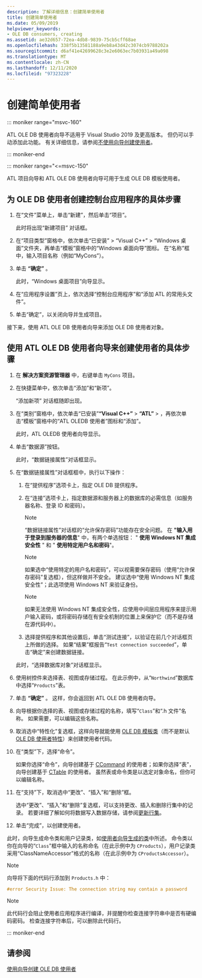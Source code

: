 ```yaml
---
description: 了解详细信息：创建简单使用者
title: 创建简单使用者
ms.date: 05/09/2019
helpviewer_keywords:
- OLE DB consumers, creating
ms.assetid: ae32d657-72ea-4db8-9839-75cb5cff68ae
ms.openlocfilehash: 338f5b13581188a9eb8a43d42c3074cb9788202a
ms.sourcegitcommit: d6af41e42699628c3e2e6063ec7b03931a49a098
ms.translationtype: MT
ms.contentlocale: zh-CN
ms.lasthandoff: 12/11/2020
ms.locfileid: "97323228"
---
```

# <a name="creating-a-simple-consumer"></a>创建简单使用者

::: moniker range="msvc-160"

ATL OLE DB 使用者向导不适用于 Visual Studio 2019 及更高版本。 但仍可以手动添加此功能。 有关详细信息，请参阅[不使用向导创建使用者](creating-a-consumer-without-using-a-wizard.md)。

::: moniker-end

::: moniker range="<=msvc-150"

ATL 项目向导和 ATL OLE DB 使用者向导可用于生成 OLE DB 模板使用者。

## <a name="to-create-a-console-application-for-an-ole-db-consumer"></a>为 OLE DB 使用者创建控制台应用程序的具体步骤

1. 在“文件”菜单上，单击“新建”，然后单击“项目”。

   此时将出现“新建项目”  对话框。

1. 在“项目类型”窗格中，依次单击“已安装” > “Visual C++” > “Windows 桌面”文件夹，再单击“模板”窗格中的“Windows 桌面向导”图标。 在“名称”框中，输入项目名称（例如“MyCons”）。

1. 单击 **“确定”** 。

   此时，“Windows 桌面项目”向导显示。

1. 在“应用程序设置”页上，依次选择“控制台应用程序”和“添加 ATL 的常用头文件”。

1. 单击“确定”，以关闭向导并生成项目。

接下来，使用 ATL OLE DB 使用者向导来添加 OLE DB 使用者对象。

## <a name="to-create-a-consumer-with-the-atl-ole-db-consumer-wizard"></a>使用 ATL OLE DB 使用者向导来创建使用者的具体步骤

1. 在 **解决方案资源管理器** 中，右键单击 `MyCons` 项目。

1. 在快捷菜单中，依次单击“添加”和“新项”。

   “添加新项”  对话框随即出现。

1. 在“类别”窗格中，依次单击“已安装”**“Visual C++”** > **“ATL”** > ，再依次单击“模板”窗格中的“ATL OLEDB 使用者”图标和“添加”。

   此时，ATL OLEDB 使用者向导显示。

1. 单击“数据源”按钮。

   此时，“数据链接属性”对话框显示。

1. 在“数据链接属性”对话框框中，执行以下操作：

   1. 在“提供程序”选项卡上，指定 OLE DB 提供程序。

   1. 在“连接”选项卡上，指定数据源和服务器上的数据库的必需信息（如服务器名称、登录 ID 和密码）。

      > [!NOTE]
      > “数据链接属性”对话框的“允许保存密码”功能存在安全问题。 在 **"输入用于登录到服务器的信息**" 中，有两个单选按钮： " **使用 Windows NT 集成安全性** " 和 " **使用特定用户名和密码**"。

      > [!NOTE]
      > 如果选中“使用特定的用户名和密码”，可以视需要保存密码（使用“允许保存密码”复选框），但这样做并不安全。 建议选中“使用 Windows NT 集成安全性”；此选项使用 Windows NT 来验证身份。

      > [!NOTE]
      > 如果无法使用 Windows NT 集成安全性，应使用中间层应用程序来提示用户输入密码，或将密码存储在有安全机制的位置上来保护它（而不是存储在源代码中）。

   1. 选择提供程序和其他设置后，单击“测试连接”，以验证在前几个对话框页上所做的选择。 如果“结果”框报告“`Test connection succeeded`”，单击“确定”来创建数据链接。

   此时，“选择数据库对象”对话框显示。

1. 使用树控件来选择表、视图或存储过程。 在此示例中，从“`Northwind`”数据库中选择“`Products`”表。

1. 单击 **“确定”** 。 这样，你会返回到 ATL OLE DB 使用者向导。

1. 向导根据你选择的表、视图或存储过程的名称，填写“`Class`”和“.h 文件”名称。 如果需要，可以编辑这些名称。

1. 取消选中“特性化”复选框，这样向导就能使用 [OLE DB 模板类](../../data/oledb/ole-db-consumer-templates-reference.md)（而不是默认 [OLE DB 使用者特性](../../windows/attributes/ole-db-consumer-attributes.md)）来创建使用者代码。

1. 在“类型”下，选择“命令”。

   如果你选择“命令”，向导创建基于 [CCommand](../../data/oledb/ccommand-class.md) 的使用者；如果你选择“表”，向导创建基于 [CTable](../../data/oledb/ctable-class.md) 的使用者。 虽然表或命令类是以选定对象命名，但你可以编辑名称。

1. 在“支持”下，取消选中“更改”、“插入”和“删除”框。

   选中“更改”、“插入”和“删除”复选框，可以支持更改、插入和删除行集中的记录。 若要详细了解如何将数据写入数据存储，请参阅[更新行集](../../data/oledb/updating-rowsets.md)。

1. 单击“完成”，以创建使用者。

此时，向导生成命令类和用户记录类，如[使用者向导生成的类](../../data/oledb/consumer-wizard-generated-classes.md)中所述。 命令类以你在向导的“`Class`”框中输入的名称命名（在此示例中为 `CProducts`），用户记录类采用“ClassNameAccessor”格式的名称（在此示例中为 `CProductsAccessor`）。

> [!NOTE]
> 向导将下面的代码行添加到 `Products.h` 中：

```cpp
#error Security Issue: The connection string may contain a password
```

> [!NOTE]
> 此代码行会阻止使用者应用程序进行编译，并提醒你检查连接字符串中是否有硬编码密码。 检查连接字符串后，可以删除此代码行。

::: moniker-end

## <a name="see-also"></a>请参阅

[使用向导创建 OLE DB 使用者](../../data/oledb/creating-an-ole-db-consumer-using-a-wizard.md)
